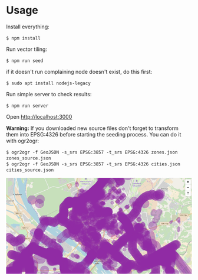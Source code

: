Usage
=====

Install everything:

    $ npm install

Run vector tiling:

    $ npm run seed

if it doesn't run complaining node doesn't exist, do this first:

    $ sudo apt install nodejs-legacy
    
Run simple server to check results:

    $ npm run server

Open [http://localhost:3000](http://localhost:3000)

**Warning:** If you downloaded new source files don't forget to transform them 
into EPSG:4326 before starting the seeding process. You can do it with ogr2ogr:

    $ ogr2ogr -f GeoJSON -s_srs EPSG:3857 -t_srs EPSG:4326 zones.json zones_source.json
    $ ogr2ogr -f GeoJSON -s_srs EPSG:3857 -t_srs EPSG:4326 cities.json cities_source.json


![Screenshot](screenshot.png)

